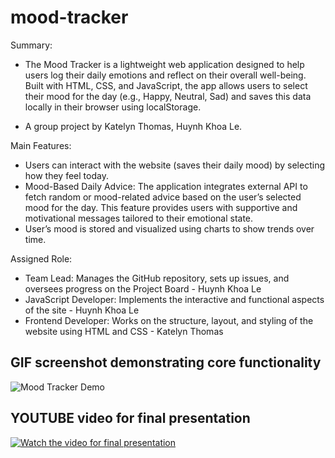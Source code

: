 # mood-tracker

Summary:

- The Mood Tracker is a lightweight web application designed to help users log their daily emotions and reflect on their overall well-being. Built with HTML, CSS, and JavaScript, the app allows users to select their mood for the day (e.g., Happy, Neutral, Sad) and saves this data locally in their browser using localStorage.

- A group project by Katelyn Thomas, Huynh Khoa Le.

Main Features:

- Users can interact with the website (saves their daily mood) by selecting how they feel today.
- Mood-Based Daily Advice: The application integrates external API to fetch random or mood-related advice based on the user’s selected mood for the day. This feature provides users with supportive and motivational messages tailored to their emotional state.
- User’s mood is stored and visualized using charts to show trends over time.

Assigned Role:

- Team Lead: Manages the GitHub repository, sets up issues, and oversees progress on the Project Board - Huynh Khoa Le
- JavaScript Developer: Implements the interactive and functional aspects of the site - Huynh Khoa Le
- Frontend Developer: Works on the structure, layout, and styling of the website using HTML and CSS - Katelyn Thomas

## GIF screenshot demonstrating core functionality

![Mood Tracker Demo](assets/demo.gif)

## YOUTUBE video for final presentation

[![Watch the video for final presentation](https://www.youtube.com/s/desktop/ba3a814f/img/logos/favicon_32x32.png)](https://www.youtube.com/watch?v=oLdS2KsgbZo)
